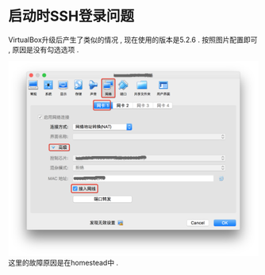 # 启动时SSH登录问题

VirtualBox升级后产生了类似的情况 , 现在使用的版本是5.2.6 . 按照图片配置即可 , 原因是没有勾选选项 .

![](/assets/vagrantssherror.png)这里的故障原因是在homestead中 . 


